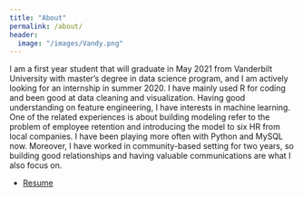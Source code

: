 ```yaml
---
title: "About"
permalink: /about/
header:
  image: "/images/Vandy.png"
---
```


I am a first year student that will graduate in May 2021 from Vanderbilt University with master’s degree in data science program, and I am actively looking for an internship in summer 2020. I have mainly used R for coding and been good at data cleaning and visualization. Having good understanding on feature engineering, I have interests in machine learning. One of the related experiences is about building modeling refer to the problem of employee retention and introducing the model to six HR from local companies. I have been playing more often with Python and MySQL now. Moreover, I have worked in community-based setting for two years, so building good relationships and having valuable communications are what I also focus on.



* [Resume](https://drive.google.com/file/d/1PHVbkXI3QHW_J83XRJI5dwaWmqkdGU8T/view?usp=sharing)